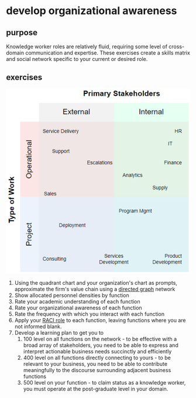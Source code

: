 # develop organizational awareness
## purpose
Knowledge worker roles are relatively fluid, requiring some level of cross-domain communication and expertise.  These exercises create a skills matrix and social network specific to your current or desired role.

## exercises
![functional quadrant chart](image-1.png)
1. Using the quadrant chart and your organization's chart as prompts, approximate the firm's value chain using a [directed graph](https://en.wikipedia.org/wiki/Directed_graph) network
2. Show allocated personnel densities by function
3. Rate your academic understanding of each function
4. Rate your organizational awareness of each function
5. Rate the frequency with which you interact with each function
6. Apply your [RACI role](https://en.wikipedia.org/wiki/Responsibility_assignment_matrix) to each function, leaving functions where you are not informed blank.
7. Develop a learning plan to get you to 
   1. 100 level on all functions on the network - to be effective with a broad array of stakeholders, you need to be able to express and interpret actionable business needs succinctly and efficiently
   2. 400 level on all functions directly connecting to yours - to be relevant to your business, you need to be able to contribute meaningfully to the discourse surrounding adjacent business functions
   3. 500 level on your function - to claim status as a knowledge worker, you must operate at the post-graduate level in your domain.